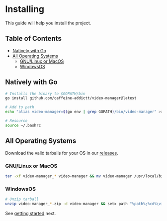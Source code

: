 <!-- markdownlint-disable MD033 -->

# Installing

This guide will help you install the project.

## Table of Contents

<!--toc:start-->
- [Natively with Go](#natively-with-go)
- [All Operating Systems](#all-operating-systems)
  - [GNU/Linux or MacOS](#gnulinux-or-macos)
  - [WindowsOS](#windowsos)
<!--toc:end-->

## Natively with Go

```sh
# Installs the binary to $GOPATH/bin
go install github.com/caffeine-addictt/video-manager@latest

# Add to path
echo "alias video-manager=$(go env | grep GOPATH)/bin/video-manager" >> ~/.bashrc

# Resource
source ~/.bashrc
```

## All Operating Systems

Download the valid tarballs for your OS in our [releases](https://github.com/caffeine-addictt/video-manager/releases).

### GNU/Linux or MacOS

```sh
tar -xf video-manager_* video-manager && mv video-manager /usr/local/bin/video-manager
```

### WindowsOS

```sh
# Unzip tarball
unzip video-manager_*.zip -d video-manager && setx path "%path%;%cd%\video-manager\"
```

See [getting started](./getting-started.md) next.
